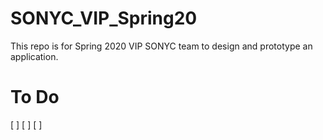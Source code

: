 # SONYC_VIP_Spring20

This repo is for Spring 2020 VIP SONYC team to design and prototype an application. 

# To Do 
[ ] 
[ ]
[ ]
